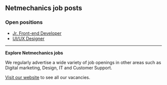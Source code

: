 ## Netmechanics job posts
### Open positions
- [Jr. Front-end Developer](..blob/master/dev-front-end-junior.md)
- [UI/UX Designer](../blob/master/designer-ui.md)

------
**Explore Netmechanics jobs**

We regularly advertise a wide variety of job openings in other areas such as Digital marketing, Design, IT and Customer Support. 

[Visit our website](https://www.netmechanics.gr/el/career-406) to see all our vacancies.
